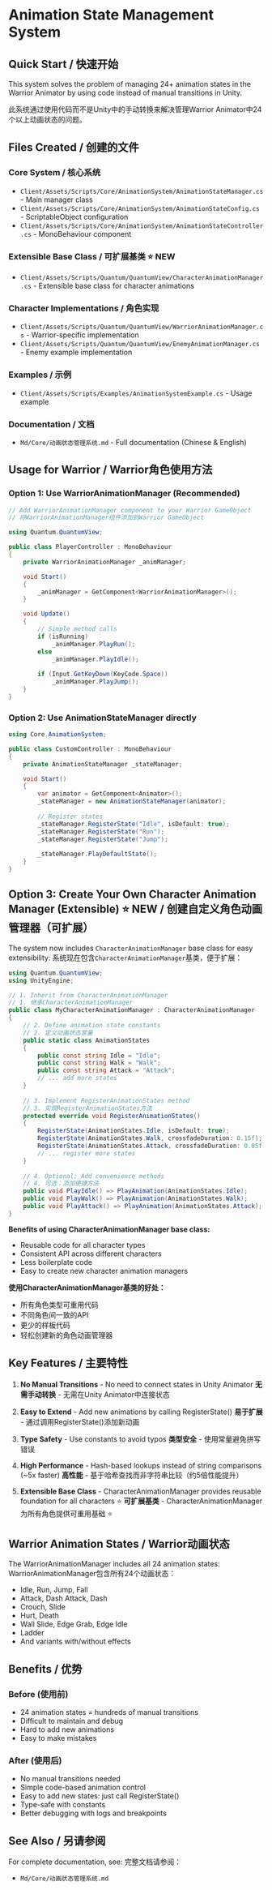 # Animation State Management System

## Quick Start / 快速开始

This system solves the problem of managing 24+ animation states in the Warrior Animator by using code instead of manual transitions in Unity.

此系统通过使用代码而不是Unity中的手动转换来解决管理Warrior Animator中24个以上动画状态的问题。

## Files Created / 创建的文件

### Core System / 核心系统
- `Client/Assets/Scripts/Core/AnimationSystem/AnimationStateManager.cs` - Main manager class
- `Client/Assets/Scripts/Core/AnimationSystem/AnimationStateConfig.cs` - ScriptableObject configuration
- `Client/Assets/Scripts/Core/AnimationSystem/AnimationStateController.cs` - MonoBehaviour component

### Extensible Base Class / 可扩展基类 ⭐ NEW
- `Client/Assets/Scripts/Quantum/QuantumView/CharacterAnimationManager.cs` - Extensible base class for character animations

### Character Implementations / 角色实现
- `Client/Assets/Scripts/Quantum/QuantumView/WarriorAnimationManager.cs` - Warrior-specific implementation
- `Client/Assets/Scripts/Quantum/QuantumView/EnemyAnimationManager.cs` - Enemy example implementation

### Examples / 示例
- `Client/Assets/Scripts/Examples/AnimationSystemExample.cs` - Usage example

### Documentation / 文档
- `Md/Core/动画状态管理系统.md` - Full documentation (Chinese & English)

## Usage for Warrior / Warrior角色使用方法

### Option 1: Use WarriorAnimationManager (Recommended)

```csharp
// Add WarriorAnimationManager component to your Warrior GameObject
// 将WarriorAnimationManager组件添加到Warrior GameObject

using Quantum.QuantumView;

public class PlayerController : MonoBehaviour
{
    private WarriorAnimationManager _animManager;

    void Start()
    {
        _animManager = GetComponent<WarriorAnimationManager>();
    }

    void Update()
    {
        // Simple method calls
        if (isRunning)
            _animManager.PlayRun();
        else
            _animManager.PlayIdle();
        
        if (Input.GetKeyDown(KeyCode.Space))
            _animManager.PlayJump();
    }
}
```

### Option 2: Use AnimationStateManager directly

```csharp
using Core.AnimationSystem;

public class CustomController : MonoBehaviour
{
    private AnimationStateManager _stateManager;

    void Start()
    {
        var animator = GetComponent<Animator>();
        _stateManager = new AnimationStateManager(animator);
        
        // Register states
        _stateManager.RegisterState("Idle", isDefault: true);
        _stateManager.RegisterState("Run");
        _stateManager.RegisterState("Jump");
        
        _stateManager.PlayDefaultState();
    }
}
```

## Option 3: Create Your Own Character Animation Manager (Extensible) ⭐ NEW / 创建自定义角色动画管理器（可扩展）

The system now includes `CharacterAnimationManager` base class for easy extensibility:
系统现在包含`CharacterAnimationManager`基类，便于扩展：

```csharp
using Quantum.QuantumView;
using UnityEngine;

// 1. Inherit from CharacterAnimationManager
// 1. 继承CharacterAnimationManager
public class MyCharacterAnimationManager : CharacterAnimationManager
{
    // 2. Define animation state constants
    // 2. 定义动画状态常量
    public static class AnimationStates
    {
        public const string Idle = "Idle";
        public const string Walk = "Walk";
        public const string Attack = "Attack";
        // ... add more states
    }
    
    // 3. Implement RegisterAnimationStates method
    // 3. 实现RegisterAnimationStates方法
    protected override void RegisterAnimationStates()
    {
        RegisterState(AnimationStates.Idle, isDefault: true);
        RegisterState(AnimationStates.Walk, crossfadeDuration: 0.15f);
        RegisterState(AnimationStates.Attack, crossfadeDuration: 0.05f);
        // ... register more states
    }
    
    // 4. Optional: Add convenience methods
    // 4. 可选：添加便捷方法
    public void PlayIdle() => PlayAnimation(AnimationStates.Idle);
    public void PlayWalk() => PlayAnimation(AnimationStates.Walk);
    public void PlayAttack() => PlayAnimation(AnimationStates.Attack);
}
```

**Benefits of using CharacterAnimationManager base class:**
- Reusable code for all character types
- Consistent API across different characters
- Less boilerplate code
- Easy to create new character animation managers

**使用CharacterAnimationManager基类的好处：**
- 所有角色类型可重用代码
- 不同角色间一致的API
- 更少的样板代码
- 轻松创建新的角色动画管理器

## Key Features / 主要特性

1. **No Manual Transitions** - No need to connect states in Unity Animator
   **无需手动转换** - 无需在Unity Animator中连接状态

2. **Easy to Extend** - Add new animations by calling RegisterState()
   **易于扩展** - 通过调用RegisterState()添加新动画

3. **Type Safety** - Use constants to avoid typos
   **类型安全** - 使用常量避免拼写错误

4. **High Performance** - Hash-based lookups instead of string comparisons (~5x faster)
   **高性能** - 基于哈希查找而非字符串比较（约5倍性能提升）

5. **Extensible Base Class** - CharacterAnimationManager provides reusable foundation for all characters ⭐
   **可扩展基类** - CharacterAnimationManager为所有角色提供可重用基础 ⭐

## Warrior Animation States / Warrior动画状态

The WarriorAnimationManager includes all 24 animation states:
WarriorAnimationManager包含所有24个动画状态：

- Idle, Run, Jump, Fall
- Attack, Dash Attack, Dash
- Crouch, Slide
- Hurt, Death
- Wall Slide, Edge Grab, Edge Idle
- Ladder
- And variants with/without effects

## Benefits / 优势

### Before (使用前)
- 24 animation states = hundreds of manual transitions
- Difficult to maintain and debug
- Hard to add new animations
- Easy to make mistakes

### After (使用后)
- No manual transitions needed
- Simple code-based animation control
- Easy to add new states: just call RegisterState()
- Type-safe with constants
- Better debugging with logs and breakpoints

## See Also / 另请参阅

For complete documentation, see:
完整文档请参阅：
- `Md/Core/动画状态管理系统.md`
